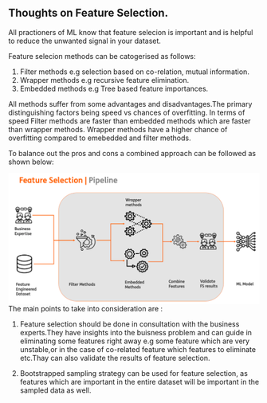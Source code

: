 ## Thoughts on Feature Selection.

All practioners of ML know that feature selecion is important and is helpful to reduce the unwanted signal in your dataset.

Feature selecion methods can be catogerised as follows:

1. Filter methods e.g selection based on co-relation, mutual information.
2. Wrapper methods e.g recursive feature elimination.
3. Embedded methods e.g Tree based feature importances.

All methods suffer from some advantages and disadvantages.The primary distinguishing factors being speed vs chances of overfitting.
In terms of speed  Filter methods are faster than embedded methods which are faster than wrapper methods.
Wrapper methods have a higher chance of overfitting compared to emebedded and filter methods.

To balance out the pros and cons a combined approach can be followed as shown below:

<img src="images/feature_selection.png" alt="Feature Selection" style="float: left; margin-right: 10px;" />
     
The main points to take into consideration are :

1. Feature selection should be done in consultation with the business experts.They have insights into the buisness problem and can guide in eliminating some features right away e.g some feature which are very unstable,or in the case of co-related feature which features to eliminate etc.Thay can also validate the results of feature selection.

2. Bootstrapped sampling strategy can be used for feature selection, as features which are important in the entire dataset will be important in the sampled data as well.


